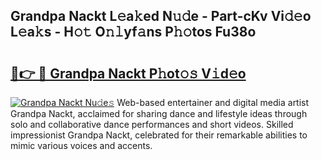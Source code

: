 ## Grandpa Nackt L𝚎a𝚔ed N𝚞𝚍e - Part-cKv Vi𝚍𝚎o L𝚎a𝚔s - H𝚘𝚝 O𝚗𝚕yf𝚊ns P𝚑𝚘tos Fu38o

# <h2><a href="http://kf5moh.oniu.top/?m=Grandpa+Nackt">🔗👉 🔴 Grandpa Nackt P𝚑ot𝚘𝚜 V𝚒d𝚎o</a></h2>

[![Grandpa Nackt Nu𝚍e𝚜](https://i.imgur.com/0qMVB7G.gif)](http://kf5moh.oniu.top/?m=Grandpa+Nackt)
Web-based entertainer and digital media artist Grandpa Nackt, acclaimed for sharing dance and lifestyle ideas through solo and collaborative dance performances and short videos. Skilled impressionist Grandpa Nackt, celebrated for their remarkable abilities to mimic various voices and accents.  
